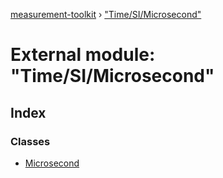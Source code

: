 [measurement-toolkit](../README.md) › ["Time/SI/Microsecond"](_time_si_microsecond_.md)

# External module: "Time/SI/Microsecond"

## Index

### Classes

* [Microsecond](../classes/_time_si_microsecond_.microsecond.md)
